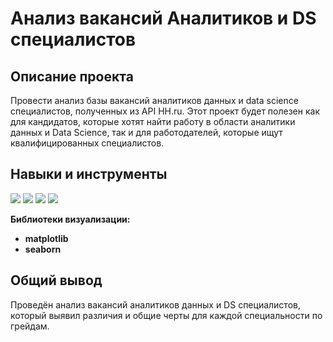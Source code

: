 # Анализ вакансий Аналитиков и DS специалистов


## Описание проекта

Провести анализ базы вакансий аналитиков данных и data science специалистов, полученных из API HH.ru. Этот проект будет полезен как для кандидатов, которые хотят найти работу в области аналитики данных и Data Science, так и для работодателей, которые ищут квалифицированных специалистов.


## Навыки и инструменты

<img src="https://img.shields.io/badge/Python-3776AB?style=for-the-badge&logo=python&logoColor=FFA500"/> <img src="https://img.shields.io/badge/requests-3776AB?style=for-the-badge"/>
<img src="https://img.shields.io/badge/pandas-150458?style=for-the-badge&logo=pandas&logoColor=FFA500"/> <img src="https://img.shields.io/badge/numpy-013243?style=for-the-badge&logo=numpy&color=%23c9e4fb"/>

**Библиотеки визуализации:**
- **matplotlib**
- **seaborn**

## Общий вывод

Проведён анализ вакансий аналитиков данных и DS специалистов, который выявил различия и общие черты для каждой специальности по грейдам.
